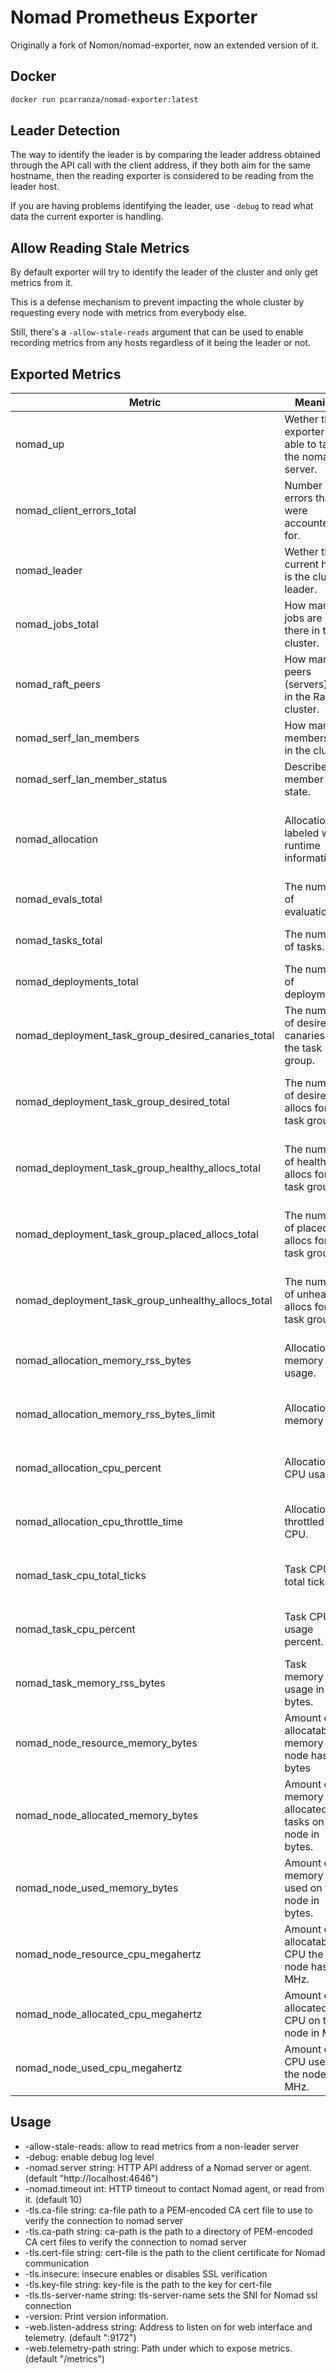 # Nomad Prometheus Exporter

Originally a fork of Nomon/nomad-exporter, now an extended version of it.

## Docker

```bash
docker run pcarranza/nomad-exporter:latest
```

## Leader Detection

The way to identify the leader is by comparing the leader address obtained
through the API call with the client address, if they both aim for the same
hostname, then the reading exporter is considered to be reading from the
leader host.

If you are having problems identifying the leader, use `-debug` to read what
data the current exporter is handling.

## Allow Reading Stale Metrics

By default  exporter will try to identify the leader of the cluster and
only get metrics from it.

This is a defense mechanism to prevent impacting the whole cluster by
requesting every node with metrics from everybody else.

Still, there's a `-allow-stale-reads` argument that can be used to enable
recording metrics from any hosts regardless of it being the leader or not.

## Exported Metrics

| Metric | Meaning | Labels |
| ------ | ------- | ------ |
|nomad_up | Wether the exporter is able to talk to the nomad server. | |
|nomad_client_errors_total | Number of errors that were accounted for. | |
|nomad_leader | Wether the current host is the cluster leader. | |
|nomad_jobs_total | How many jobs are there in the cluster. | |
|nomad_raft_peers | How many peers (servers) are in the Raft cluster. | |
|nomad_serf_lan_members | How many members are in the cluster. | |
|nomad_serf_lan_member_status | Describe member state. | datacenter, class, node, drain |
|nomad_allocation | Allocation labeled with runtime information. | status, desired_status, job_type, job_id, task_group, node_id, node |
|nomad_evals_total | The number of evaluations. | status |
|nomad_tasks_total | The number of tasks. | state, failed, job_type, node_id, node |
|nomad_deployments_total | The number of deployments. | status, job_id |
|nomad_deployment_task_group_desired_canaries_total | The number of desired canaries for the task group. | job_id, deployment_id, task_group, promoted, auto_revert |
|nomad_deployment_task_group_desired_total | The number of desired allocs for the task group. | job_id, deployment_id, task_group, promoted, auto_revert |
|nomad_deployment_task_group_healthy_allocs_total | The number of healthy allocs for the task group. | job_id, deployment_id, task_group, promoted, auto_revert |
|nomad_deployment_task_group_placed_allocs_total | The number of placed allocs for the task group. | job_id, deployment_id, task_group, promoted, auto_revert |
|nomad_deployment_task_group_unhealthy_allocs_total | The number of unhealthy allocs for the task group. | job_id, deployment_id, task_group, promoted, auto_revert |
|nomad_allocation_memory_rss_bytes | Allocation memory usage. | job, group, alloc, region, datacenter, node |
|nomad_allocation_memory_rss_bytes_limit | Allocation memory limit. | job, group, alloc, region, datacenter, node |
|nomad_allocation_cpu_percent | Allocation CPU usage. | job, group, alloc, region, datacenter, node |
|nomad_allocation_cpu_throttle_time | Allocation throttled CPU. | job, group, alloc, region, datacenter, node |
|nomad_task_cpu_total_ticks | Task CPU total ticks. | job, group, alloc, region, datacenter, node, task |
|nomad_task_cpu_percent | Task CPU usage percent. | job, group, alloc, region, datacenter, node, task |
|nomad_task_memory_rss_bytes | Task memory RSS usage in bytes. | job, group, alloc, region, datacenter, node, task |
|nomad_node_resource_memory_bytes | Amount of allocatable memory the node has in bytes| node_id, node, datacenter |
|nomad_node_allocated_memory_bytes | Amount of memory allocated to tasks on the node in bytes. | node_id, node, datacenter |
|nomad_node_used_memory_bytes | Amount of memory used on the node in bytes. | node_id, node, datacenter |
|nomad_node_resource_cpu_megahertz | Amount of allocatable CPU the node has in MHz. | node_id, node, datacenter |
|nomad_node_allocated_cpu_megahertz | Amount of allocated CPU on the node in MHz. | node_id, node, datacenter |
|nomad_node_used_cpu_megahertz | Amount of CPU used on the node in MHz. | node_id, node, datacenter |

## Usage

* -allow-stale-reads: allow to read metrics from a non-leader server
* -debug: enable debug log level
* -nomad.server string: HTTP API address of a Nomad server or agent. (default "http://localhost:4646")
* -nomad.timeout int: HTTP timeout to contact Nomad agent, or read from it. (default 10)
* -tls.ca-file string: ca-file path to a PEM-encoded CA cert file to use to verify the connection to nomad server
* -tls.ca-path string: ca-path is the path to a directory of PEM-encoded CA cert files to verify the connection to nomad server
* -tls.cert-file string: cert-file is the path to the client certificate for Nomad communication
* -tls.insecure: insecure enables or disables SSL verification
* -tls.key-file string: key-file is the path to the key for cert-file
* -tls.tls-server-name string: tls-server-name sets the SNI for Nomad ssl connection
* -version: Print version information.
* -web.listen-address string: Address to listen on for web interface and telemetry. (default ":9172")
* -web.telemetry-path string: Path under which to expose metrics. (default "/metrics")